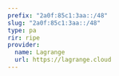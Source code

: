 ```yaml
---
prefix: "2a0f:85c1:3aa::/48"
slug: "2a0f:85c1:3aa::/48"
type: pa
rir: ripe
provider:
  name: Lagrange
  url: https://lagrange.cloud
---
```


